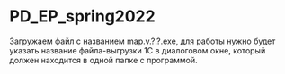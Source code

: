 # PD_EP_spring2022
Загружаем файл с названием map.v.?.?.exe, для работы нужно будет указать название файла-выгрузки 1С в диалоговом окне, который должен находится в одной папке с программой. 
